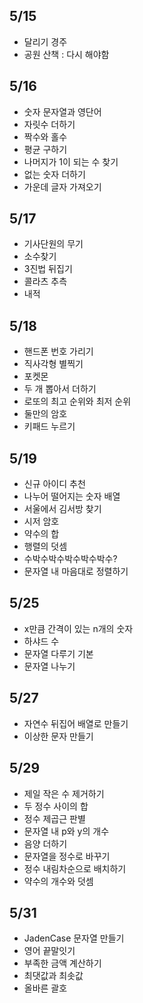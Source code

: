 ## 5/15

- 달리기 경주
- 공원 산책 : 다시 해야함

## 5/16

- 숫자 문자열과 영단어
- 자릿수 더하기
- 짝수와 홀수
- 평균 구하기
- 나머지가 1이 되는 수 찾기
- 없는 숫자 더하기
- 가운데 글자 가져오기

## 5/17

- 기사단원의 무기
- 소수찾기
- 3진법 뒤집기
- 콜라츠 추측
- 내적

## 5/18

- 핸드폰 번호 가리기
- 직사각형 별찍기
- 포켓몬
- 두 개 뽑아서 더하기
- 로또의 최고 순위와 최저 순위
- 둘만의 암호
- 키패드 누르기

## 5/19

- 신규 아이디 추천
- 나누어 떨어지는 숫자 배열
- 서울에서 김서방 찾기
- 시저 암호
- 약수의 합
- 행렬의 덧셈
- 수박수박수박수박수박수?
- 문자열 내 마음대로 정렬하기

## 5/25

- x만큼 간격이 있는 n개의 숫자
- 하샤드 수
- 문자열 다루기 기본
- 문자열 나누기

## 5/27

- 자연수 뒤집어 배열로 만들기
- 이상한 문자 만들기

## 5/29

- 제일 작은 수 제거하기
- 두 정수 사이의 합
- 정수 제곱근 판별
- 문자열 내 p와 y의 개수
- 음양 더하기
- 문자열을 정수로 바꾸기
- 정수 내림차순으로 배치하기
- 약수의 개수와 덧셈

## 5/31

- JadenCase 문자열 만들기
- 영어 끝말잇기
- 부족한 금액 계산하기
- 최댓값과 최솟값
- 올바른 괄호
